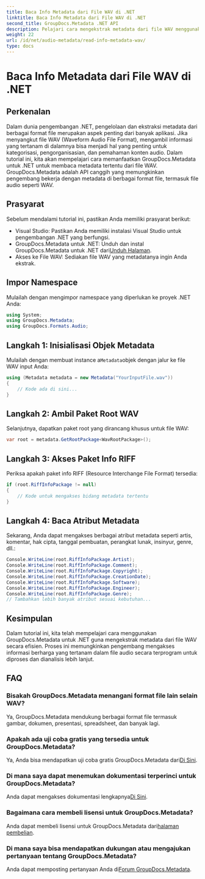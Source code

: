 ```yaml
---
title: Baca Info Metadata dari File WAV di .NET
linktitle: Baca Info Metadata dari File WAV di .NET
second_title: GroupDocs.Metadata .NET API
description: Pelajari cara mengekstrak metadata dari file WAV menggunakan GroupDocs.Metadata untuk .NET. Selami tutorial langkah demi langkah ini untuk memanfaatkan metadata untuk pengelolaan file audio.
weight: 22
url: /id/net/audio-metadata/read-info-metadata-wav/
type: docs
---
```

# Baca Info Metadata dari File WAV di .NET

## Perkenalan
Dalam dunia pengembangan .NET, pengelolaan dan ekstraksi metadata dari berbagai format file merupakan aspek penting dari banyak aplikasi. Jika menyangkut file WAV (Waveform Audio File Format), mengambil informasi yang tertanam di dalamnya bisa menjadi hal yang penting untuk kategorisasi, pengorganisasian, dan pemahaman konten audio.
Dalam tutorial ini, kita akan mempelajari cara memanfaatkan GroupDocs.Metadata untuk .NET untuk membaca metadata tertentu dari file WAV. GroupDocs.Metadata adalah API canggih yang memungkinkan pengembang bekerja dengan metadata di berbagai format file, termasuk file audio seperti WAV.
## Prasyarat
Sebelum mendalami tutorial ini, pastikan Anda memiliki prasyarat berikut:
- Visual Studio: Pastikan Anda memiliki instalasi Visual Studio untuk pengembangan .NET yang berfungsi.
-  GroupDocs.Metadata untuk .NET: Unduh dan instal GroupDocs.Metadata untuk .NET dari[Unduh Halaman](https://releases.groupdocs.com/metadata/net/).
- Akses ke File WAV: Sediakan file WAV yang metadatanya ingin Anda ekstrak.

## Impor Namespace
Mulailah dengan mengimpor namespace yang diperlukan ke proyek .NET Anda:
```csharp
using System;
using GroupDocs.Metadata;
using GroupDocs.Formats.Audio;
```
## Langkah 1: Inisialisasi Objek Metadata
 Mulailah dengan membuat instance a`Metadata`objek dengan jalur ke file WAV input Anda:
```csharp
using (Metadata metadata = new Metadata("YourInputFile.wav"))
{
    // Kode ada di sini...
}
```
## Langkah 2: Ambil Paket Root WAV
Selanjutnya, dapatkan paket root yang dirancang khusus untuk file WAV:
```csharp
var root = metadata.GetRootPackage<WavRootPackage>();
```
## Langkah 3: Akses Paket Info RIFF
Periksa apakah paket info RIFF (Resource Interchange File Format) tersedia:
```csharp
if (root.RiffInfoPackage != null)
{
    // Kode untuk mengakses bidang metadata tertentu
}
```
## Langkah 4: Baca Atribut Metadata
Sekarang, Anda dapat mengakses berbagai atribut metadata seperti artis, komentar, hak cipta, tanggal pembuatan, perangkat lunak, insinyur, genre, dll.:
```csharp
Console.WriteLine(root.RiffInfoPackage.Artist);
Console.WriteLine(root.RiffInfoPackage.Comment);
Console.WriteLine(root.RiffInfoPackage.Copyright);
Console.WriteLine(root.RiffInfoPackage.CreationDate);
Console.WriteLine(root.RiffInfoPackage.Software);
Console.WriteLine(root.RiffInfoPackage.Engineer);
Console.WriteLine(root.RiffInfoPackage.Genre);
// Tambahkan lebih banyak atribut sesuai kebutuhan...
```

## Kesimpulan
Dalam tutorial ini, kita telah mempelajari cara menggunakan GroupDocs.Metadata untuk .NET guna mengekstrak metadata dari file WAV secara efisien. Proses ini memungkinkan pengembang mengakses informasi berharga yang tertanam dalam file audio secara terprogram untuk diproses dan dianalisis lebih lanjut.

## FAQ
### Bisakah GroupDocs.Metadata menangani format file lain selain WAV?
Ya, GroupDocs.Metadata mendukung berbagai format file termasuk gambar, dokumen, presentasi, spreadsheet, dan banyak lagi.
### Apakah ada uji coba gratis yang tersedia untuk GroupDocs.Metadata?
 Ya, Anda bisa mendapatkan uji coba gratis GroupDocs.Metadata dari[Di Sini](https://releases.groupdocs.com/).
### Di mana saya dapat menemukan dokumentasi terperinci untuk GroupDocs.Metadata?
 Anda dapat mengakses dokumentasi lengkapnya[Di Sini](https://tutorials.groupdocs.com/metadata/net/).
### Bagaimana cara membeli lisensi untuk GroupDocs.Metadata?
 Anda dapat membeli lisensi untuk GroupDocs.Metadata dari[halaman pembelian](https://purchase.groupdocs.com/buy).
### Di mana saya bisa mendapatkan dukungan atau mengajukan pertanyaan tentang GroupDocs.Metadata?
 Anda dapat memposting pertanyaan Anda di[Forum GroupDocs.Metadata](https://forum.groupdocs.com/c/metadata/14).